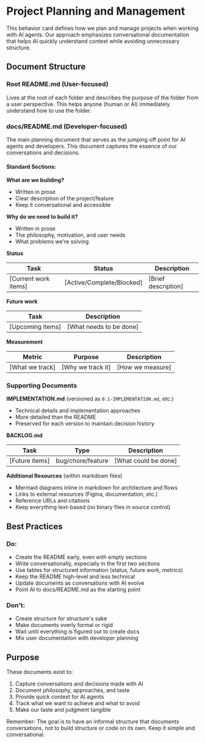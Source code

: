 # Project Planning and Management

This behavior card defines how we plan and manage projects when working with AI
agents. Our approach emphasizes conversational documentation that helps AI
quickly understand context while avoiding unnecessary structure.

## Document Structure

### Root README.md (User-focused)

Lives at the root of each folder and describes the purpose of the folder from a
user perspective. This helps anyone (human or AI) immediately understand how to
use the folder.

### docs/README.md (Developer-focused)

The main planning document that serves as the jumping off point for AI agents
and developers. This document captures the essence of our conversations and
decisions.

#### Standard Sections:

**What are we building?**

- Written in prose
- Clear description of the project/feature
- Keep it conversational and accessible

**Why do we need to build it?**

- Written in prose
- The philosophy, motivation, and user needs
- What problems we're solving

**Status**

| Task                 | Status                    | Description         |
| -------------------- | ------------------------- | ------------------- |
| [Current work items] | [Active/Complete/Blocked] | [Brief description] |

**Future work**

| Task             | Description             |
| ---------------- | ----------------------- |
| [Upcoming items] | [What needs to be done] |

**Measurement**

| Metric          | Purpose           | Description      |
| --------------- | ----------------- | ---------------- |
| [What we track] | [Why we track it] | [How we measure] |

### Supporting Documents

**IMPLEMENTATION.md** (versioned as `0.1-IMPLEMENTATION.md`, etc.)

- Technical details and implementation approaches
- More detailed than the README
- Preserved for each version to maintain decision history

**BACKLOG.md**

| Task           | Type              | Description          |
| -------------- | ----------------- | -------------------- |
| [Future items] | bug/chore/feature | [What could be done] |

**Additional Resources** (within markdown files)

- Mermaid diagrams inline in markdown for architecture and flows
- Links to external resources (Figma, documentation, etc.)
- Reference URLs and citations
- Keep everything text-based (no binary files in source control)

## Best Practices

### Do:

- Create the README early, even with empty sections
- Write conversationally, especially in the first two sections
- Use tables for structured information (status, future work, metrics)
- Keep the README high-level and less technical
- Update documents as conversations with AI evolve
- Point AI to docs/README.md as the starting point

### Don't:

- Create structure for structure's sake
- Make documents overly formal or rigid
- Wait until everything is figured out to create docs
- Mix user documentation with developer planning

## Purpose

These documents exist to:

1. Capture conversations and decisions made with AI
2. Document philosophy, approaches, and taste
3. Provide quick context for AI agents
4. Track what we want to achieve and what to avoid
5. Make our taste and judgment tangible

Remember: The goal is to have an informal structure that documents
conversations, not to build structure or code on its own. Keep it simple and
conversational.
